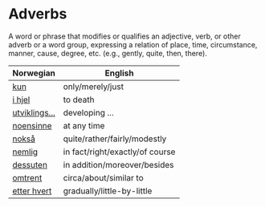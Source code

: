 # Adverbs

A word or phrase that modifies or qualifies an adjective, verb, or other adverb or a word group, expressing a relation of place, time, circumstance, manner, cause, degree, etc. (e.g., gently, quite, then, there).

| Norwegian | English |
| --- | --- |
| [kun](https://www.ordnett.no/search?language=no&phrase=kun) | only/merely/just |
| [i hjel](https://www.ordnett.no/search?language=no&phrase=i%20hjel) | to death |
| [utviklings...](https://www.ordnett.no/search?language=no&phrase=utviklings...) | developing ... |
| [noensinne](https://www.ordnett.no/search?language=no&phrase=noensinne) | at any time |
| [nokså](https://www.ordnett.no/search?language=no&phrase=nokså) | quite/rather/fairly/modestly |
| [nemlig](https://www.ordnett.no/search?language=no&phrase=nemlig) | in fact/right/exactly/of course |
| [dessuten](https://www.ordnett.no/search?language=no&phrase=dessuten) | in addition/moreover/besides |
| [omtrent](https://www.ordnett.no/search?language=no&phrase=omtrent) | circa/about/similar to |
| [etter hvert](https://www.ordnett.no/search?language=no&phrase=etter%20hvert) | gradually/little-by-little |

